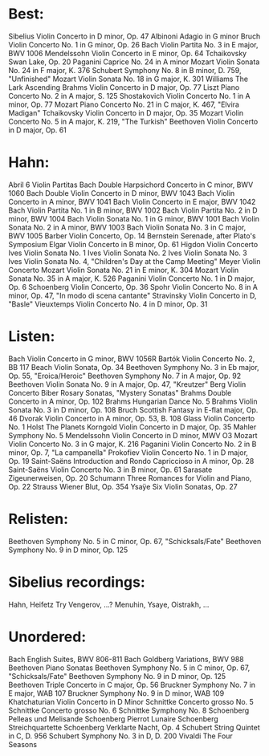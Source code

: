 # Best:

Sibelius        Violin Concerto in D minor, Op. 47
Albinoni        Adagio in G minor
Bruch           Violin Concerto No. 1 in G minor, Op. 26
Bach            Violin Partita No. 3 in E major, BWV 1006
Mendelssohn     Violin Concerto in E minor, Op. 64
Tchaikovsky     Swan Lake, Op. 20
Paganini        Caprice No. 24 in A minor
Mozart          Violin Sonata No. 24 in F major, K. 376
Schubert        Symphony No. 8 in B minor, D. 759, "Unfinished"
Mozart          Violin Sonata No. 18 in G major, K. 301
Williams        The Lark Ascending
Brahms          Violin Concerto in D major, Op. 77
Liszt           Piano Concerto No. 2 in A major, S. 125
Shostakovich    Violin Concerto No. 1 in A minor, Op. 77
Mozart          Piano Concerto No. 21 in C major, K. 467, "Elvira Madigan"
Tchaikovsky     Violin Concerto in D major, Op. 35
Mozart          Violin Concerto No. 5 in A major, K. 219, "The Turkish"
Beethoven       Violin Concerto in D major, Op. 61

# Hahn:

Abril           6 Violin Partitas
Bach            Double Harpsichord Concerto in C minor, BWV 1060
Bach            Double Violin Concerto in D minor, BWV 1043
Bach            Violin Concerto in A minor, BWV 1041
Bach            Violin Concerto in E major, BWV 1042
Bach            Violin Partita No. 1 in B minor, BWV 1002
Bach            Violin Partita No. 2 in D minor, BWV 1004
Bach            Violin Sonata No. 1 in G minor, BWV 1001
Bach            Violin Sonata No. 2 in A minor, BWV 1003
Bach            Violin Sonata No. 3 in C major, BWV 1005
Barber          Violin Concerto, Op. 14
Bernstein       Serenade, after Plato's Symposium
Elgar           Violin Concerto in B minor, Op. 61
Higdon          Violin Concerto
Ives            Violin Sonata No. 1
Ives            Violin Sonata No. 2
Ives            Violin Sonata No. 3
Ives            Violin Sonata No. 4, "Children's Day at the Camp Meeting"
Meyer           Violin Concerto
Mozart          Violin Sonata No. 21 in E minor, K. 304
Mozart          Violin Sonata No. 35 in A major, K. 526
Paganini        Violin Concerto No. 1 in D major, Op. 6
Schoenberg      Violin Concerto, Op. 36
Spohr           Violin Concerto No. 8 in A minor, Op. 47, "In modo di scena cantante"
Stravinsky      Violin Concerto in D, "Basle"
Vieuxtemps      Violin Concerto No. 4 in D minor, Op. 31

# Listen:

Bach            Violin Concerto in G minor, BWV 1056R
Bartók          Violin Concerto No. 2, BB 117
Beach           Violin Sonata, Op. 34
Beethoven       Symphony No. 3 in Eb major, Op. 55, "Eroica/Heroic"
Beethoven       Symphony No. 7 in A major, Op. 92
Beethoven       Violin Sonata No. 9 in A major, Op. 47, "Kreutzer"
Berg            Violin Concerto
Biber           Rosary Sonatas, "Mystery Sonatas"
Brahms          Double Concerto in A minor, Op. 102
Brahms          Hungarian Dance No. 5
Brahms          Violin Sonata No. 3 in D minor, Op. 108
Bruch           Scottish Fantasy in E-flat major, Op. 46
Dvorak          Violin Concerto in A minor, Op. 53, B. 108
Glass           Violin Concerto No. 1
Holst           The Planets
Korngold        Violin Concerto in D major, Op. 35
Mahler          Symphony No. 5
Mendelssohn     Violin Concerto in D minor, MWV O3
Mozart          Violin Concerto No. 3 in G major, K. 216
Paganini        Violin Concerto No. 2 in B minor, Op. 7, "La campanella"
Prokofiev       Violin Concerto No. 1 in D major, Op. 19
Saint-Saëns     Introduction and Rondo Capriccioso in A minor, Op. 28
Saint-Saëns     Violin Concerto No. 3 in B minor, Op. 61
Sarasate        Zigeunerweisen, Op. 20
Schumann        Three Romances for Violin and Piano, Op. 22
Strauss         Wiener Blut, Op. 354
Ysaÿe           Six Violin Sonatas, Op. 27

# Relisten:

Beethoven       Symphony No. 5 in C minor, Op. 67, "Schicksals/Fate"
Beethoven       Symphony No. 9 in D minor, Op. 125

# Sibelius recordings:

Hahn, Heifetz
Try Vengerov, ...?
Menuhin, Ysaye, Oistrakh, ...

# Unordered:

Bach            English Suites, BWV 806-811
Bach            Goldberg Variations, BWV 988
Beethoven       Piano Sonatas
Beethoven       Symphony No. 5 in C minor, Op. 67, "Schicksals/Fate"
Beethoven       Symphony No. 9 in D minor, Op. 125
Beethoven       Triple Concerto in C major, Op. 56
Bruckner        Symphony No. 7 in E major, WAB 107
Bruckner        Symphony No. 9 in D minor, WAB 109
Khatchaturian   Violin Concerto in D Minor
Schnittke       Concerto grosso No. 5
Schnittke       Concerto grosso No. 6
Schnittke       Symphony No. 8
Schoenberg      Pelleas und Melisande
Schoenberg      Pierrot Lunaire
Schoenberg      Streichquartette
Schoenberg      Verklarte Nacht, Op. 4
Schubert        String Quintet in C, D. 956
Schubert        Symphony No. 3 in D, D. 200
Vivaldi         The Four Seasons
